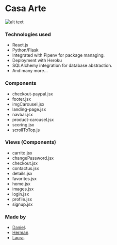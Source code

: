 # Casa Arte

![alt text](https://i.imgur.com/BioYZ0s.png)

### Technologies used

- React.js
- Python/Flask
- Integrated with Pipenv for package managing.
- Deployment with Heroku
- SQLAlchemy integration for database abstraction.
- And many more...

### Components

- checkout-paypal.jsx
- footer.jsx
- imgCarousel.jsx
- landing-page.jsx
- navbar.jsx
- product-carousel.jsx
- scoring.jsx
- scrollToTop.js

### Views (Components)

- carrito.jsx
- changePassword.jsx
- checkout.jsx
- contactus.jsx
- details.jsx
- favorites.jsx
- home.jsx
- images.jsx
- login.jsx
- profile.jsx
- signup.jsx

### Made by 
- [Daniel](https://github.com/Gravyon).
- [Herman](https://github.com/hermanbayron).
- [Laura](https://github.com/lauramagallanes).

